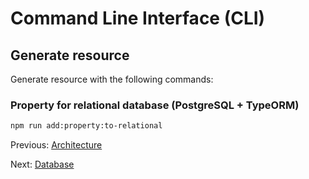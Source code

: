 # Command Line Interface (CLI)

## Generate resource

Generate resource with the following commands:

### Property for relational database (PostgreSQL + TypeORM)

```bash
npm run add:property:to-relational
```

Previous: [Architecture](architecture.md)

Next: [Database](database.md)
